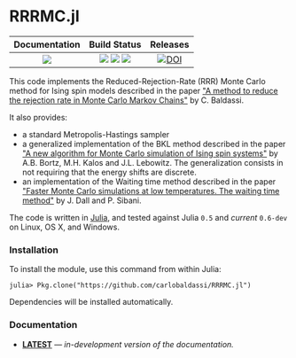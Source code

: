 # RRRMC.jl

| **Documentation**                       | **Build Status**                                                                                | **Releases**                     |
|:---------------------------------------:|:-----------------------------------------------------------------------------------------------:|:--------------------------------:|
| [![][docs-latest-img]][docs-latest-url] | [![][travis-img]][travis-url] [![][appveyor-img]][appveyor-url] [![][codecov-img]][codecov-url] | [![DOI][zenodo-img]][zenodo-url] |

This code implements the Reduced-Rejection-Rate (RRR) Monte Carlo method for Ising spin models described in the paper
["A method to reduce the rejection rate in Monte Carlo Markov Chains"][RRRpaper] by C. Baldassi.

It also provides:
* a standard Metropolis-Hastings sampler
* a generalized implementation of the BKL method described in the paper
  ["A new algorithm for Monte Carlo simulation of Ising spin systems"][BKLpaper] by A.B. Bortz, M.H. Kalos and J.L. Lebowitz.
  The generalization consists in not requiring that the energy shifts are discrete.
* an implementation of the Waiting time method described in the paper
  ["Faster Monte Carlo simulations at low temperatures. The waiting time method"][WTMpaper] by J. Dall and P. Sibani.

The code is written in [Julia], and tested against Julia `0.5` and *current* `0.6-dev` on Linux, OS X, and Windows.

### Installation

To install the module, use this command from within Julia:

```
julia> Pkg.clone("https://github.com/carlobaldassi/RRRMC.jl")
```

Dependencies will be installed automatically.

### Documentation

- [**LATEST**][docs-latest-url] &mdash; *in-development version of the documentation.*

[Julia]: http://julialang.org
[RRRpaper]: http://arxiv.org/abs/1608.05899
[BKLpaper]: http://www.sciencedirect.com/science/article/pii/0021999175900601
[WTMpaper]: http://www.sciencedirect.com/science/article/pii/S001046550100412X

[docs-latest-img]: https://img.shields.io/badge/docs-latest-blue.svg
[docs-latest-url]: https://carlobaldassi.github.io/RRRMC.jl/latest

[travis-img]: https://travis-ci.org/carlobaldassi/RRRMC.jl.svg?branch=master
[travis-url]: https://travis-ci.org/carlobaldassi/RRRMC.jl

[appveyor-img]: https://ci.appveyor.com/api/projects/status/bq8jj4u0dx6x6xm1/branch/master?svg=true
[appveyor-url]: https://ci.appveyor.com/project/carlobaldassi/rrrmc-jl/branch/master

[codecov-img]: https://codecov.io/gh/carlobaldassi/RRRMC.jl/branch/master/graph/badge.svg
[codecov-url]: https://codecov.io/gh/carlobaldassi/RRRMC.jl

[zenodo-img]: https://zenodo.org/badge/66179142.svg
[zenodo-url]: https://zenodo.org/badge/latestdoi/66179142
